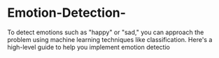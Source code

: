 # Emotion-Detection-
To detect emotions such as "happy" or "sad," you can approach the problem using machine learning techniques like classification. Here's a high-level guide to help you implement emotion detectio
